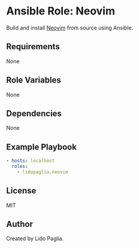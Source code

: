 # Ansible Role: Neovim

Build and install [Neovim][0] from source using Ansible.

## Requirements

None

## Role Variables

None

## Dependencies

None

## Example Playbook

```yaml
- hosts: localhost
  roles:
    - lidopaglia.neovim
```

## License

MIT

## Author

Created by Lido Paglia.

[0]: https://neovim.io/
[1]: https://github.com/neovim/neovim/wiki/Building-Neovim
